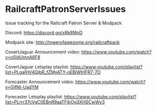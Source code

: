 # RailcraftPatronServerIssues
Issue tracking for the Railcraft Patron Server &amp; Modpack

Discord: https://discord.gg/xRk8MnD

Modpack site: http://towerofawesome.org/railcraftpack

CovertJaguar Announcement video: https://www.youtube.com/watch?v=o5ldUmnA6F8

CovertJaguar Letsplay playlist: https://www.youtube.com/playlist?list=PLgalHV4QjbR_fZMyATY-oEBiWh1FR7-7O

Forecaster Announcement video: https://www.youtube.com/watch?v=GlfNt-UadYM

Forecaster Letsplay playlist: https://www.youtube.com/playlist?list=PLrrr37cVgC0EBnR9aaTFjbOg3XHSCwWv3
